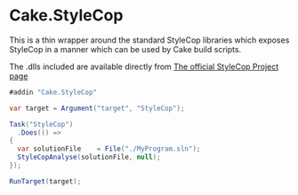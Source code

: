 # Cake.StyleCop

This is a thin wrapper around the standard StyleCop libraries which exposes StyleCop in a manner which
can be used by Cake build scripts.

The .dlls included are available directly from [The official StyleCop Project page](https://stylecop.codeplex.com/SourceControl/latest#Tools/StyleCop/v4.7/)

```csharp
#addin "Cake.StyleCop"

var target = Argument("target", "StyleCop");

Task("StyleCop")
  .Does(() =>
{
  var solutionFile    = File("./MyProgram.sln");
  StyleCopAnalyse(solutionFile, null);
});

RunTarget(target);
```